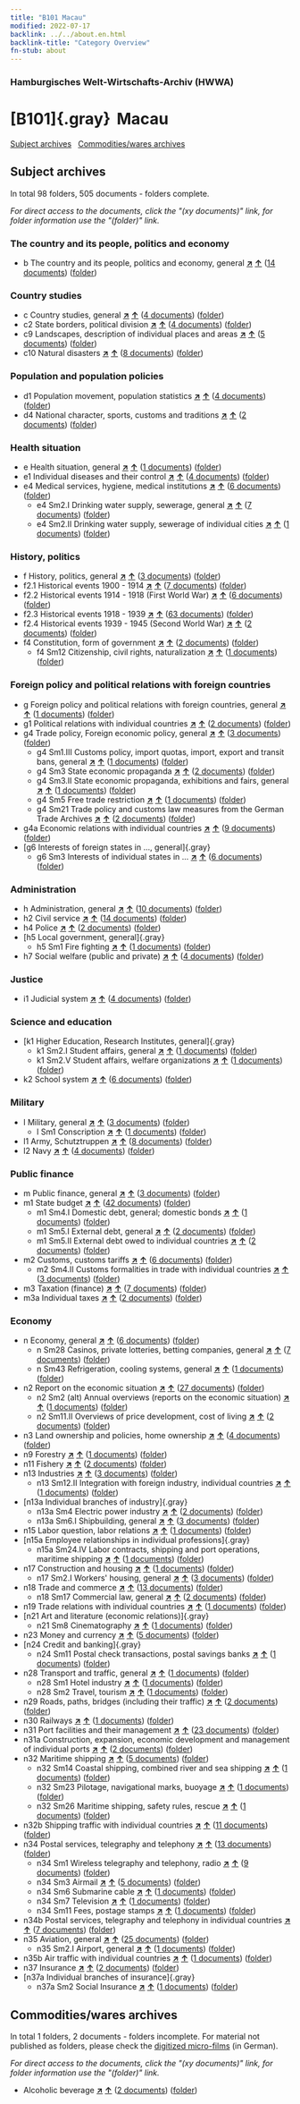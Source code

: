 ```yaml
---
title: "B101 Macau"
modified: 2022-07-17
backlink: ../../about.en.html
backlink-title: "Category Overview"
fn-stub: about
---
```


### Hamburgisches Welt-Wirtschafts-Archiv (HWWA)

# [B101]{.gray}&#8201; Macau&#160; 





[Subject archives](#subject-archives) &#160; [Commodities/wares archives](#commoditieswares-archive)




## Subject archives







In total 98 folders, 505 documents - folders complete.

_For direct access to the documents, click the "(xy documents)" link, for folder information use the "(folder)" link._



### The country and its people, politics and economy

- b The country and its people, politics and economy, general [**&nearr;**](../../../subject/i/144196/about.en.html "The country and its people, politics and economy, general (all over the world)") [**&uarr;**](../../../subject/about.en.html#b "Subject category system") (<a href="https://pm20.zbw.eu/iiifview/folder/sh/141267,144196" title="about: Macau : The country and its people, politics and economy, general" target="_blank">14 documents</a>) ([folder](../../../../folder/sh/1412xx/141267/1441xx/144196/about.en.html))

### Country studies

- c Country studies, general [**&nearr;**](../../../subject/i/144199/about.en.html "Country studies, general (all over the world)") [**&uarr;**](../../../subject/about.en.html#c "Subject category system") (<a href="https://pm20.zbw.eu/iiifview/folder/sh/141267,144199" title="about: Macau : Country studies, general" target="_blank">4 documents</a>) ([folder](../../../../folder/sh/1412xx/141267/1441xx/144199/about.en.html))
- c2 State borders, political division [**&nearr;**](../../../subject/i/144202/about.en.html "State borders, political division (all over the world)") [**&uarr;**](../../../subject/about.en.html#c2 "Subject category system") (<a href="https://pm20.zbw.eu/iiifview/folder/sh/141267,144202" title="about: Macau : State borders, political division" target="_blank">4 documents</a>) ([folder](../../../../folder/sh/1412xx/141267/1442xx/144202/about.en.html))
- c9 Landscapes, description of individual places and areas [**&nearr;**](../../../subject/i/144214/about.en.html "Landscapes, description of individual places and areas (all over the world)") [**&uarr;**](../../../subject/about.en.html#c9 "Subject category system") (<a href="https://pm20.zbw.eu/iiifview/folder/sh/141267,144214" title="about: Macau : Landscapes, description of individual places and areas" target="_blank">5 documents</a>) ([folder](../../../../folder/sh/1412xx/141267/1442xx/144214/about.en.html))
- c10 Natural disasters [**&nearr;**](../../../subject/i/144215/about.en.html "Natural disasters (all over the world)") [**&uarr;**](../../../subject/about.en.html#c10 "Subject category system") (<a href="https://pm20.zbw.eu/iiifview/folder/sh/141267,144215" title="about: Macau : Natural disasters" target="_blank">8 documents</a>) ([folder](../../../../folder/sh/1412xx/141267/1442xx/144215/about.en.html))

### Population and population policies

- d1 Population movement, population statistics [**&nearr;**](../../../subject/i/144222/about.en.html "Population movement, population statistics (all over the world)") [**&uarr;**](../../../subject/about.en.html#d1 "Subject category system") (<a href="https://pm20.zbw.eu/iiifview/folder/sh/141267,144222" title="about: Macau : Population movement, population statistics" target="_blank">4 documents</a>) ([folder](../../../../folder/sh/1412xx/141267/1442xx/144222/about.en.html))
- d4 National character, sports, customs and traditions [**&nearr;**](../../../subject/i/144228/about.en.html "National character, sports, customs and traditions (all over the world)") [**&uarr;**](../../../subject/about.en.html#d4 "Subject category system") (<a href="https://pm20.zbw.eu/iiifview/folder/sh/141267,144228" title="about: Macau : National character, sports, customs and traditions" target="_blank">2 documents</a>) ([folder](../../../../folder/sh/1412xx/141267/1442xx/144228/about.en.html))

### Health situation

- e Health situation, general [**&nearr;**](../../../subject/i/144264/about.en.html "Health situation, general (all over the world)") [**&uarr;**](../../../subject/about.en.html#e "Subject category system") (<a href="https://pm20.zbw.eu/iiifview/folder/sh/141267,144264" title="about: Macau : Health situation, general" target="_blank">1 documents</a>) ([folder](../../../../folder/sh/1412xx/141267/1442xx/144264/about.en.html))
- e1 Individual diseases and their control [**&nearr;**](../../../subject/i/144265/about.en.html "Individual diseases and their control (all over the world)") [**&uarr;**](../../../subject/about.en.html#e1 "Subject category system") (<a href="https://pm20.zbw.eu/iiifview/folder/sh/141267,144265" title="about: Macau : Individual diseases and their control" target="_blank">4 documents</a>) ([folder](../../../../folder/sh/1412xx/141267/1442xx/144265/about.en.html))
- e4 Medical services, hygiene, medical institutions [**&nearr;**](../../../subject/i/144266/about.en.html "Medical services, hygiene, medical institutions (all over the world)") [**&uarr;**](../../../subject/about.en.html#e4 "Subject category system") (<a href="https://pm20.zbw.eu/iiifview/folder/sh/141267,144266" title="about: Macau : Medical services, hygiene, medical institutions" target="_blank">6 documents</a>) ([folder](../../../../folder/sh/1412xx/141267/1442xx/144266/about.en.html))
  - e4 Sm2.I Drinking water supply, sewerage, general [**&nearr;**](../../../subject/i/144268/about.en.html "Drinking water supply, sewerage, general (all over the world)") [**&uarr;**](../../../subject/about.en.html#e4_Sm2.I "Subject category system") (<a href="https://pm20.zbw.eu/iiifview/folder/sh/141267,144268" title="about: Macau : Drinking water supply, sewerage, general" target="_blank">7 documents</a>) ([folder](../../../../folder/sh/1412xx/141267/1442xx/144268/about.en.html))
  - e4 Sm2.II Drinking water supply, sewerage of individual cities [**&nearr;**](../../../subject/i/144269/about.en.html "Drinking water supply, sewerage of individual cities (all over the world)") [**&uarr;**](../../../subject/about.en.html#e4_Sm2.II "Subject category system") (<a href="https://pm20.zbw.eu/iiifview/folder/sh/141267,144269" title="about: Macau : Drinking water supply, sewerage of individual cities" target="_blank">1 documents</a>) ([folder](../../../../folder/sh/1412xx/141267/1442xx/144269/about.en.html))

### History, politics

- f History, politics, general [**&nearr;**](../../../subject/i/144282/about.en.html "History, politics, general (all over the world)") [**&uarr;**](../../../subject/about.en.html#f "Subject category system") (<a href="https://pm20.zbw.eu/iiifview/folder/sh/141267,144282" title="about: Macau : History, politics, general" target="_blank">3 documents</a>) ([folder](../../../../folder/sh/1412xx/141267/1442xx/144282/about.en.html))
- f2.1 Historical events 1900 - 1914 [**&nearr;**](../../../subject/i/181392/about.en.html "Historical events 1900 - 1914 (all over the world)") [**&uarr;**](../../../subject/about.en.html#f2.1 "Subject category system") (<a href="https://pm20.zbw.eu/iiifview/folder/sh/141267,181392" title="about: Macau : Historical events 1900 - 1914" target="_blank">7 documents</a>) ([folder](../../../../folder/sh/1412xx/141267/1813xx/181392/about.en.html))
- f2.2 Historical events 1914 - 1918 (First World War) [**&nearr;**](../../../subject/i/181360/about.en.html "Historical events 1914 - 1918 (First World War) (all over the world)") [**&uarr;**](../../../subject/about.en.html#f2.2 "Subject category system") (<a href="https://pm20.zbw.eu/iiifview/folder/sh/141267,181360" title="about: Macau : Historical events 1914 - 1918 (First World War)" target="_blank">6 documents</a>) ([folder](../../../../folder/sh/1412xx/141267/1813xx/181360/about.en.html))
- f2.3 Historical events 1918 - 1939 [**&nearr;**](../../../subject/i/181391/about.en.html "Historical events 1918 - 1939 (all over the world)") [**&uarr;**](../../../subject/about.en.html#f2.3 "Subject category system") (<a href="https://pm20.zbw.eu/iiifview/folder/sh/141267,181391" title="about: Macau : Historical events 1918 - 1939" target="_blank">63 documents</a>) ([folder](../../../../folder/sh/1412xx/141267/1813xx/181391/about.en.html))
- f2.4 Historical events 1939 - 1945 (Second World War) [**&nearr;**](../../../subject/i/181361/about.en.html "Historical events 1939 - 1945 (Second World War) (all over the world)") [**&uarr;**](../../../subject/about.en.html#f2.4 "Subject category system") (<a href="https://pm20.zbw.eu/iiifview/folder/sh/141267,181361" title="about: Macau : Historical events 1939 - 1945 (Second World War)" target="_blank">2 documents</a>) ([folder](../../../../folder/sh/1412xx/141267/1813xx/181361/about.en.html))
- f4 Constitution, form of government [**&nearr;**](../../../subject/i/144355/about.en.html "Constitution, form of government (all over the world)") [**&uarr;**](../../../subject/about.en.html#f4 "Subject category system") (<a href="https://pm20.zbw.eu/iiifview/folder/sh/141267,144355" title="about: Macau : Constitution, form of government" target="_blank">2 documents</a>) ([folder](../../../../folder/sh/1412xx/141267/1443xx/144355/about.en.html))
  - f4 Sm12 Citizenship, civil rights, naturalization [**&nearr;**](../../../subject/i/144368/about.en.html "Citizenship, civil rights, naturalization (all over the world)") [**&uarr;**](../../../subject/about.en.html#f4_Sm12 "Subject category system") (<a href="https://pm20.zbw.eu/iiifview/folder/sh/141267,144368" title="about: Macau : Citizenship, civil rights, naturalization" target="_blank">1 documents</a>) ([folder](../../../../folder/sh/1412xx/141267/1443xx/144368/about.en.html))

### Foreign policy and political relations with foreign countries

- g Foreign policy and political relations with foreign countries, general [**&nearr;**](../../../subject/i/144451/about.en.html "Foreign policy and political relations with foreign countries, general (all over the world)") [**&uarr;**](../../../subject/about.en.html#g "Subject category system") (<a href="https://pm20.zbw.eu/iiifview/folder/sh/141267,144451" title="about: Macau : Foreign policy and political relations with foreign countries, general" target="_blank">1 documents</a>) ([folder](../../../../folder/sh/1412xx/141267/1444xx/144451/about.en.html))
- g1 Political relations with individual countries [**&nearr;**](../../../subject/i/144452/about.en.html "Political relations with individual countries (all over the world)") [**&uarr;**](../../../subject/about.en.html#g1 "Subject category system") (<a href="https://pm20.zbw.eu/iiifview/folder/sh/141267,144452" title="about: Macau : Political relations with individual countries" target="_blank">2 documents</a>) ([folder](../../../../folder/sh/1412xx/141267/1444xx/144452/about.en.html))
- g4 Trade policy, Foreign economic policy, general [**&nearr;**](../../../subject/i/144470/about.en.html "Trade policy, Foreign economic policy, general (all over the world)") [**&uarr;**](../../../subject/about.en.html#g4 "Subject category system") (<a href="https://pm20.zbw.eu/iiifview/folder/sh/141267,144470" title="about: Macau : Trade policy, Foreign economic policy, general" target="_blank">3 documents</a>) ([folder](../../../../folder/sh/1412xx/141267/1444xx/144470/about.en.html))
  - g4 Sm1.III Customs policy, import quotas, import, export and transit bans, general [**&nearr;**](../../../subject/i/144473/about.en.html "Customs policy, import quotas, import, export and transit bans, general (all over the world)") [**&uarr;**](../../../subject/about.en.html#g4_Sm1.III "Subject category system") (<a href="https://pm20.zbw.eu/iiifview/folder/sh/141267,144473" title="about: Macau : Customs policy, import quotas, import, export and transit bans, general" target="_blank">1 documents</a>) ([folder](../../../../folder/sh/1412xx/141267/1444xx/144473/about.en.html))
  - g4 Sm3 State economic propaganda [**&nearr;**](../../../subject/i/163381/about.en.html "State economic propaganda (all over the world)") [**&uarr;**](../../../subject/about.en.html#g4_Sm3 "Subject category system") (<a href="https://pm20.zbw.eu/iiifview/folder/sh/141267,163381" title="about: Macau : State economic propaganda" target="_blank">2 documents</a>) ([folder](../../../../folder/sh/1412xx/141267/1633xx/163381/about.en.html))
  - g4 Sm3.II State economic propaganda, exhibitions and fairs, general [**&nearr;**](../../../subject/i/144483/about.en.html "State economic propaganda, exhibitions and fairs, general (all over the world)") [**&uarr;**](../../../subject/about.en.html#g4_Sm3.II "Subject category system") (<a href="https://pm20.zbw.eu/iiifview/folder/sh/141267,144483" title="about: Macau : State economic propaganda, exhibitions and fairs, general" target="_blank">1 documents</a>) ([folder](../../../../folder/sh/1412xx/141267/1444xx/144483/about.en.html))
  - g4 Sm5 Free trade restriction [**&nearr;**](../../../subject/i/144486/about.en.html "Free trade restriction (all over the world)") [**&uarr;**](../../../subject/about.en.html#g4_Sm5 "Subject category system") (<a href="https://pm20.zbw.eu/iiifview/folder/sh/141267,144486" title="about: Macau : Free trade restriction" target="_blank">1 documents</a>) ([folder](../../../../folder/sh/1412xx/141267/1444xx/144486/about.en.html))
  - g4 Sm21 Trade policy and customs law measures from the German Trade Archives [**&nearr;**](../../../subject/i/144492/about.en.html "Trade policy and customs law measures from the German Trade Archives (all over the world)") [**&uarr;**](../../../subject/about.en.html#g4_Sm21 "Subject category system") (<a href="https://pm20.zbw.eu/iiifview/folder/sh/141267,144492" title="about: Macau : Trade policy and customs law measures from the German Trade Archives" target="_blank">2 documents</a>) ([folder](../../../../folder/sh/1412xx/141267/1444xx/144492/about.en.html))
- g4a Economic relations with individual countries [**&nearr;**](../../../subject/i/144531/about.en.html "Economic relations with individual countries (all over the world)") [**&uarr;**](../../../subject/about.en.html#g4a "Subject category system") (<a href="https://pm20.zbw.eu/iiifview/folder/sh/141267,144531" title="about: Macau : Economic relations with individual countries" target="_blank">9 documents</a>) ([folder](../../../../folder/sh/1412xx/141267/1445xx/144531/about.en.html))
- [g6 Interests of foreign states in ..., general]{.gray}
  - g6 Sm3 Interests of individual states in ... [**&nearr;**](../../../subject/i/144568/about.en.html "Interests of individual states in ... (all over the world)") [**&uarr;**](../../../subject/about.en.html#g6_Sm3 "Subject category system") (<a href="https://pm20.zbw.eu/iiifview/folder/sh/141267,144568" title="about: Macau : Interests of individual states in ..." target="_blank">6 documents</a>) ([folder](../../../../folder/sh/1412xx/141267/1445xx/144568/about.en.html))

### Administration

- h Administration, general [**&nearr;**](../../../subject/i/144659/about.en.html "Administration, general (all over the world)") [**&uarr;**](../../../subject/about.en.html#h "Subject category system") (<a href="https://pm20.zbw.eu/iiifview/folder/sh/141267,144659" title="about: Macau : Administration, general" target="_blank">10 documents</a>) ([folder](../../../../folder/sh/1412xx/141267/1446xx/144659/about.en.html))
- h2 Civil service [**&nearr;**](../../../subject/i/144661/about.en.html "Civil service (all over the world)") [**&uarr;**](../../../subject/about.en.html#h2 "Subject category system") (<a href="https://pm20.zbw.eu/iiifview/folder/sh/141267,144661" title="about: Macau : Civil service" target="_blank">14 documents</a>) ([folder](../../../../folder/sh/1412xx/141267/1446xx/144661/about.en.html))
- h4 Police [**&nearr;**](../../../subject/i/144666/about.en.html "Police (all over the world)") [**&uarr;**](../../../subject/about.en.html#h4 "Subject category system") (<a href="https://pm20.zbw.eu/iiifview/folder/sh/141267,144666" title="about: Macau : Police" target="_blank">2 documents</a>) ([folder](../../../../folder/sh/1412xx/141267/1446xx/144666/about.en.html))
- [h5 Local government, general]{.gray}
  - h5 Sm1 Fire fighting [**&nearr;**](../../../subject/i/144674/about.en.html "Fire fighting (all over the world)") [**&uarr;**](../../../subject/about.en.html#h5_Sm1 "Subject category system") (<a href="https://pm20.zbw.eu/iiifview/folder/sh/141267,144674" title="about: Macau : Fire fighting" target="_blank">1 documents</a>) ([folder](../../../../folder/sh/1412xx/141267/1446xx/144674/about.en.html))
- h7 Social welfare (public and private) [**&nearr;**](../../../subject/i/144677/about.en.html "Social welfare (public and private) (all over the world)") [**&uarr;**](../../../subject/about.en.html#h7 "Subject category system") (<a href="https://pm20.zbw.eu/iiifview/folder/sh/141267,144677" title="about: Macau : Social welfare (public and private)" target="_blank">4 documents</a>) ([folder](../../../../folder/sh/1412xx/141267/1446xx/144677/about.en.html))

### Justice

- i1 Judicial system [**&nearr;**](../../../subject/i/144695/about.en.html "Judicial system (all over the world)") [**&uarr;**](../../../subject/about.en.html#i1 "Subject category system") (<a href="https://pm20.zbw.eu/iiifview/folder/sh/141267,144695" title="about: Macau : Judicial system" target="_blank">4 documents</a>) ([folder](../../../../folder/sh/1412xx/141267/1446xx/144695/about.en.html))

### Science and education

- [k1 Higher Education, Research Institutes, general]{.gray}
  - k1 Sm2.I Student affairs, general [**&nearr;**](../../../subject/i/144716/about.en.html "Student affairs, general (all over the world)") [**&uarr;**](../../../subject/about.en.html#k1_Sm2.I "Subject category system") (<a href="https://pm20.zbw.eu/iiifview/folder/sh/141267,144716" title="about: Macau : Student affairs, general" target="_blank">1 documents</a>) ([folder](../../../../folder/sh/1412xx/141267/1447xx/144716/about.en.html))
  - k1 Sm2.V Student affairs, welfare organizations [**&nearr;**](../../../subject/i/144720/about.en.html "Student affairs, welfare organizations (all over the world)") [**&uarr;**](../../../subject/about.en.html#k1_Sm2.V "Subject category system") (<a href="https://pm20.zbw.eu/iiifview/folder/sh/141267,144720" title="about: Macau : Student affairs, welfare organizations" target="_blank">1 documents</a>) ([folder](../../../../folder/sh/1412xx/141267/1447xx/144720/about.en.html))
- k2 School system [**&nearr;**](../../../subject/i/144739/about.en.html "School system (all over the world)") [**&uarr;**](../../../subject/about.en.html#k2 "Subject category system") (<a href="https://pm20.zbw.eu/iiifview/folder/sh/141267,144739" title="about: Macau : School system" target="_blank">6 documents</a>) ([folder](../../../../folder/sh/1412xx/141267/1447xx/144739/about.en.html))

### Military

- l Military, general [**&nearr;**](../../../subject/i/144762/about.en.html "Military, general (all over the world)") [**&uarr;**](../../../subject/about.en.html#l "Subject category system") (<a href="https://pm20.zbw.eu/iiifview/folder/sh/141267,144762" title="about: Macau : Military, general" target="_blank">3 documents</a>) ([folder](../../../../folder/sh/1412xx/141267/1447xx/144762/about.en.html))
  - l Sm1 Conscription [**&nearr;**](../../../subject/i/144785/about.en.html "Conscription (all over the world)") [**&uarr;**](../../../subject/about.en.html#l_Sm1 "Subject category system") (<a href="https://pm20.zbw.eu/iiifview/folder/sh/141267,144785" title="about: Macau : Conscription" target="_blank">1 documents</a>) ([folder](../../../../folder/sh/1412xx/141267/1447xx/144785/about.en.html))
- l1 Army, Schutztruppen [**&nearr;**](../../../subject/i/144763/about.en.html "Army, Schutztruppen (all over the world)") [**&uarr;**](../../../subject/about.en.html#l1 "Subject category system") (<a href="https://pm20.zbw.eu/iiifview/folder/sh/141267,144763" title="about: Macau : Army, Schutztruppen" target="_blank">8 documents</a>) ([folder](../../../../folder/sh/1412xx/141267/1447xx/144763/about.en.html))
- l2 Navy [**&nearr;**](../../../subject/i/144768/about.en.html "Navy (all over the world)") [**&uarr;**](../../../subject/about.en.html#l2 "Subject category system") (<a href="https://pm20.zbw.eu/iiifview/folder/sh/141267,144768" title="about: Macau : Navy" target="_blank">4 documents</a>) ([folder](../../../../folder/sh/1412xx/141267/1447xx/144768/about.en.html))

### Public finance

- m Public finance, general [**&nearr;**](../../../subject/i/144809/about.en.html "Public finance, general (all over the world)") [**&uarr;**](../../../subject/about.en.html#m "Subject category system") (<a href="https://pm20.zbw.eu/iiifview/folder/sh/141267,144809" title="about: Macau : Public finance, general" target="_blank">3 documents</a>) ([folder](../../../../folder/sh/1412xx/141267/1448xx/144809/about.en.html))
- m1 State budget [**&nearr;**](../../../subject/i/144810/about.en.html "State budget (all over the world)") [**&uarr;**](../../../subject/about.en.html#m1 "Subject category system") (<a href="https://pm20.zbw.eu/iiifview/folder/sh/141267,144810" title="about: Macau : State budget" target="_blank">42 documents</a>) ([folder](../../../../folder/sh/1412xx/141267/1448xx/144810/about.en.html))
  - m1 Sm4.I Domestic debt, general; domestic bonds [**&nearr;**](../../../subject/i/144816/about.en.html "Domestic debt, general; domestic bonds (all over the world)") [**&uarr;**](../../../subject/about.en.html#m1_Sm4.I "Subject category system") (<a href="https://pm20.zbw.eu/iiifview/folder/sh/141267,144816" title="about: Macau : Domestic debt, general; domestic bonds" target="_blank">1 documents</a>) ([folder](../../../../folder/sh/1412xx/141267/1448xx/144816/about.en.html))
  - m1 Sm5.I External debt, general [**&nearr;**](../../../subject/i/144818/about.en.html "External debt, general (all over the world)") [**&uarr;**](../../../subject/about.en.html#m1_Sm5.I "Subject category system") (<a href="https://pm20.zbw.eu/iiifview/folder/sh/141267,144818" title="about: Macau : External debt, general" target="_blank">2 documents</a>) ([folder](../../../../folder/sh/1412xx/141267/1448xx/144818/about.en.html))
  - m1 Sm5.II External debt owed to individual countries [**&nearr;**](../../../subject/i/144819/about.en.html "External debt owed to individual countries (all over the world)") [**&uarr;**](../../../subject/about.en.html#m1_Sm5.II "Subject category system") (<a href="https://pm20.zbw.eu/iiifview/folder/sh/141267,144819" title="about: Macau : External debt owed to individual countries" target="_blank">2 documents</a>) ([folder](../../../../folder/sh/1412xx/141267/1448xx/144819/about.en.html))
- m2 Customs, customs tariffs [**&nearr;**](../../../subject/i/144850/about.en.html "Customs, customs tariffs (all over the world)") [**&uarr;**](../../../subject/about.en.html#m2 "Subject category system") (<a href="https://pm20.zbw.eu/iiifview/folder/sh/141267,144850" title="about: Macau : Customs, customs tariffs" target="_blank">6 documents</a>) ([folder](../../../../folder/sh/1412xx/141267/1448xx/144850/about.en.html))
  - m2 Sm4.II Customs formalities in trade with individual countries [**&nearr;**](../../../subject/i/144859/about.en.html "Customs formalities in trade with individual countries (all over the world)") [**&uarr;**](../../../subject/about.en.html#m2_Sm4.II "Subject category system") (<a href="https://pm20.zbw.eu/iiifview/folder/sh/141267,144859" title="about: Macau : Customs formalities in trade with individual countries" target="_blank">3 documents</a>) ([folder](../../../../folder/sh/1412xx/141267/1448xx/144859/about.en.html))
- m3 Taxation (finance) [**&nearr;**](../../../subject/i/144868/about.en.html "Taxation (finance) (all over the world)") [**&uarr;**](../../../subject/about.en.html#m3 "Subject category system") (<a href="https://pm20.zbw.eu/iiifview/folder/sh/141267,144868" title="about: Macau : Taxation (finance)" target="_blank">7 documents</a>) ([folder](../../../../folder/sh/1412xx/141267/1448xx/144868/about.en.html))
- m3a Individual taxes [**&nearr;**](../../../subject/i/144889/about.en.html "Individual taxes (all over the world)") [**&uarr;**](../../../subject/about.en.html#m3a "Subject category system") (<a href="https://pm20.zbw.eu/iiifview/folder/sh/141267,144889" title="about: Macau : Individual taxes" target="_blank">2 documents</a>) ([folder](../../../../folder/sh/1412xx/141267/1448xx/144889/about.en.html))

### Economy

- n Economy, general [**&nearr;**](../../../subject/i/144930/about.en.html "Economy, general (all over the world)") [**&uarr;**](../../../subject/about.en.html#n "Subject category system") (<a href="https://pm20.zbw.eu/iiifview/folder/sh/141267,144930" title="about: Macau : Economy, general" target="_blank">6 documents</a>) ([folder](../../../../folder/sh/1412xx/141267/1449xx/144930/about.en.html))
  - n Sm28 Casinos, private lotteries, betting companies, general [**&nearr;**](../../../subject/i/145824/about.en.html "Casinos, private lotteries, betting companies, general (all over the world)") [**&uarr;**](../../../subject/about.en.html#n_Sm28 "Subject category system") (<a href="https://pm20.zbw.eu/iiifview/folder/sh/141267,145824" title="about: Macau : Casinos, private lotteries, betting companies, general" target="_blank">7 documents</a>) ([folder](../../../../folder/sh/1412xx/141267/1458xx/145824/about.en.html))
  - n Sm43 Refrigeration, cooling systems, general [**&nearr;**](../../../subject/i/145847/about.en.html "Refrigeration, cooling systems, general (all over the world)") [**&uarr;**](../../../subject/about.en.html#n_Sm43 "Subject category system") (<a href="https://pm20.zbw.eu/iiifview/folder/sh/141267,145847" title="about: Macau : Refrigeration, cooling systems, general" target="_blank">1 documents</a>) ([folder](../../../../folder/sh/1412xx/141267/1458xx/145847/about.en.html))
- n2 Report on the economic situation [**&nearr;**](../../../subject/i/144972/about.en.html "Report on the economic situation (all over the world)") [**&uarr;**](../../../subject/about.en.html#n2 "Subject category system") (<a href="https://pm20.zbw.eu/iiifview/folder/sh/141267,144972" title="about: Macau : Report on the economic situation" target="_blank">27 documents</a>) ([folder](../../../../folder/sh/1412xx/141267/1449xx/144972/about.en.html))
  - n2 Sm2 (alt) Annual overviews (reports on the economic situation) [**&nearr;**](../../../subject/i/144974/about.en.html "Annual overviews (reports on the economic situation) (all over the world)") [**&uarr;**](../../../subject/about.en.html#n2_Sm2_(alt) "Subject category system") (<a href="https://pm20.zbw.eu/iiifview/folder/sh/141267,144974" title="about: Macau : Annual overviews (reports on the economic situation)" target="_blank">1 documents</a>) ([folder](../../../../folder/sh/1412xx/141267/1449xx/144974/about.en.html))
  - n2 Sm11.II Overviews of price development, cost of living [**&nearr;**](../../../subject/i/145003/about.en.html "Overviews of price development, cost of living (all over the world)") [**&uarr;**](../../../subject/about.en.html#n2_Sm11.II "Subject category system") (<a href="https://pm20.zbw.eu/iiifview/folder/sh/141267,145003" title="about: Macau : Overviews of price development, cost of living" target="_blank">2 documents</a>) ([folder](../../../../folder/sh/1412xx/141267/1450xx/145003/about.en.html))
- n3 Land ownership and policies, home ownership [**&nearr;**](../../../subject/i/145027/about.en.html "Land ownership and policies, home ownership (all over the world)") [**&uarr;**](../../../subject/about.en.html#n3 "Subject category system") (<a href="https://pm20.zbw.eu/iiifview/folder/sh/141267,145027" title="about: Macau : Land ownership and policies, home ownership" target="_blank">4 documents</a>) ([folder](../../../../folder/sh/1412xx/141267/1450xx/145027/about.en.html))
- n9 Forestry [**&nearr;**](../../../subject/i/145074/about.en.html "Forestry (all over the world)") [**&uarr;**](../../../subject/about.en.html#n9 "Subject category system") (<a href="https://pm20.zbw.eu/iiifview/folder/sh/141267,145074" title="about: Macau : Forestry" target="_blank">1 documents</a>) ([folder](../../../../folder/sh/1412xx/141267/1450xx/145074/about.en.html))
- n11 Fishery [**&nearr;**](../../../subject/i/145076/about.en.html "Fishery (all over the world)") [**&uarr;**](../../../subject/about.en.html#n11 "Subject category system") (<a href="https://pm20.zbw.eu/iiifview/folder/sh/141267,145076" title="about: Macau : Fishery" target="_blank">2 documents</a>) ([folder](../../../../folder/sh/1412xx/141267/1450xx/145076/about.en.html))
- n13 Industries [**&nearr;**](../../../subject/i/145098/about.en.html "Industries (all over the world)") [**&uarr;**](../../../subject/about.en.html#n13 "Subject category system") (<a href="https://pm20.zbw.eu/iiifview/folder/sh/141267,145098" title="about: Macau : Industries" target="_blank">3 documents</a>) ([folder](../../../../folder/sh/1412xx/141267/1450xx/145098/about.en.html))
  - n13 Sm12.II Integration with foreign industry, individual countries [**&nearr;**](../../../subject/i/145112/about.en.html "Integration with foreign industry, individual countries (all over the world)") [**&uarr;**](../../../subject/about.en.html#n13_Sm12.II "Subject category system") (<a href="https://pm20.zbw.eu/iiifview/folder/sh/141267,145112" title="about: Macau : Integration with foreign industry, individual countries" target="_blank">1 documents</a>) ([folder](../../../../folder/sh/1412xx/141267/1451xx/145112/about.en.html))
- [n13a Individual branches of industry]{.gray}
  - n13a Sm4 Electric power industry [**&nearr;**](../../../subject/i/145120/about.en.html "Electric power industry (all over the world)") [**&uarr;**](../../../subject/about.en.html#n13a_Sm4 "Subject category system") (<a href="https://pm20.zbw.eu/iiifview/folder/sh/141267,145120" title="about: Macau : Electric power industry" target="_blank">2 documents</a>) ([folder](../../../../folder/sh/1412xx/141267/1451xx/145120/about.en.html))
  - n13a Sm6.I Shipbuilding, general [**&nearr;**](../../../subject/i/145122/about.en.html "Shipbuilding, general (all over the world)") [**&uarr;**](../../../subject/about.en.html#n13a_Sm6.I "Subject category system") (<a href="https://pm20.zbw.eu/iiifview/folder/sh/141267,145122" title="about: Macau : Shipbuilding, general" target="_blank">3 documents</a>) ([folder](../../../../folder/sh/1412xx/141267/1451xx/145122/about.en.html))
- n15 Labor question, labor relations [**&nearr;**](../../../subject/i/145155/about.en.html "Labor question, labor relations (all over the world)") [**&uarr;**](../../../subject/about.en.html#n15 "Subject category system") (<a href="https://pm20.zbw.eu/iiifview/folder/sh/141267,145155" title="about: Macau : Labor question, labor relations" target="_blank">1 documents</a>) ([folder](../../../../folder/sh/1412xx/141267/1451xx/145155/about.en.html))
- [n15a Employee relationships in individual professions]{.gray}
  - n15a Sm24.IV Labor contracts, shipping and port operations, maritime shipping [**&nearr;**](../../../subject/i/145230/about.en.html "Labor contracts, shipping and port operations, maritime shipping (all over the world)") [**&uarr;**](../../../subject/about.en.html#n15a_Sm24.IV "Subject category system") (<a href="https://pm20.zbw.eu/iiifview/folder/sh/141267,145230" title="about: Macau : Labor contracts, shipping and port operations, maritime shipping" target="_blank">1 documents</a>) ([folder](../../../../folder/sh/1412xx/141267/1452xx/145230/about.en.html))
- n17 Construction and housing [**&nearr;**](../../../subject/i/145250/about.en.html "Construction and housing (all over the world)") [**&uarr;**](../../../subject/about.en.html#n17 "Subject category system") (<a href="https://pm20.zbw.eu/iiifview/folder/sh/141267,145250" title="about: Macau : Construction and housing" target="_blank">1 documents</a>) ([folder](../../../../folder/sh/1412xx/141267/1452xx/145250/about.en.html))
  - n17 Sm2.I Workers' housing, general [**&nearr;**](../../../subject/i/145254/about.en.html "Workers' housing, general (all over the world)") [**&uarr;**](../../../subject/about.en.html#n17_Sm2.I "Subject category system") (<a href="https://pm20.zbw.eu/iiifview/folder/sh/141267,145254" title="about: Macau : Workers' housing, general" target="_blank">3 documents</a>) ([folder](../../../../folder/sh/1412xx/141267/1452xx/145254/about.en.html))
- n18 Trade and commerce [**&nearr;**](../../../subject/i/145262/about.en.html "Trade and commerce (all over the world)") [**&uarr;**](../../../subject/about.en.html#n18 "Subject category system") (<a href="https://pm20.zbw.eu/iiifview/folder/sh/141267,145262" title="about: Macau : Trade and commerce" target="_blank">13 documents</a>) ([folder](../../../../folder/sh/1412xx/141267/1452xx/145262/about.en.html))
  - n18 Sm17 Commercial law, general [**&nearr;**](../../../subject/i/145278/about.en.html "Commercial law, general (all over the world)") [**&uarr;**](../../../subject/about.en.html#n18_Sm17 "Subject category system") (<a href="https://pm20.zbw.eu/iiifview/folder/sh/141267,145278" title="about: Macau : Commercial law, general" target="_blank">2 documents</a>) ([folder](../../../../folder/sh/1412xx/141267/1452xx/145278/about.en.html))
- n19 Trade relations with individual countries [**&nearr;**](../../../subject/i/145289/about.en.html "Trade relations with individual countries (all over the world)") [**&uarr;**](../../../subject/about.en.html#n19 "Subject category system") (<a href="https://pm20.zbw.eu/iiifview/folder/sh/141267,145289" title="about: Macau : Trade relations with individual countries" target="_blank">1 documents</a>) ([folder](../../../../folder/sh/1412xx/141267/1452xx/145289/about.en.html))
- [n21 Art and literature (economic relations)]{.gray}
  - n21 Sm8 Cinematography [**&nearr;**](../../../subject/i/145302/about.en.html "Cinematography (all over the world)") [**&uarr;**](../../../subject/about.en.html#n21_Sm8 "Subject category system") (<a href="https://pm20.zbw.eu/iiifview/folder/sh/141267,145302" title="about: Macau : Cinematography" target="_blank">1 documents</a>) ([folder](../../../../folder/sh/1412xx/141267/1453xx/145302/about.en.html))
- n23 Money and currency [**&nearr;**](../../../subject/i/145305/about.en.html "Money and currency (all over the world)") [**&uarr;**](../../../subject/about.en.html#n23 "Subject category system") (<a href="https://pm20.zbw.eu/iiifview/folder/sh/141267,145305" title="about: Macau : Money and currency" target="_blank">5 documents</a>) ([folder](../../../../folder/sh/1412xx/141267/1453xx/145305/about.en.html))
- [n24 Credit and banking]{.gray}
  - n24 Sm11 Postal check transactions, postal savings banks [**&nearr;**](../../../subject/i/161744/about.en.html "Postal check transactions, postal savings banks (all over the world)") [**&uarr;**](../../../subject/about.en.html#n24_Sm11 "Subject category system") (<a href="https://pm20.zbw.eu/iiifview/folder/sh/141267,161744" title="about: Macau : Postal check transactions, postal savings banks" target="_blank">1 documents</a>) ([folder](../../../../folder/sh/1412xx/141267/1617xx/161744/about.en.html))
- n28 Transport and traffic, general [**&nearr;**](../../../subject/i/145509/about.en.html "Transport and traffic, general (all over the world)") [**&uarr;**](../../../subject/about.en.html#n28 "Subject category system") (<a href="https://pm20.zbw.eu/iiifview/folder/sh/141267,145509" title="about: Macau : Transport and traffic, general" target="_blank">1 documents</a>) ([folder](../../../../folder/sh/1412xx/141267/1455xx/145509/about.en.html))
  - n28 Sm1 Hotel industry [**&nearr;**](../../../subject/i/145510/about.en.html "Hotel industry (all over the world)") [**&uarr;**](../../../subject/about.en.html#n28_Sm1 "Subject category system") (<a href="https://pm20.zbw.eu/iiifview/folder/sh/141267,145510" title="about: Macau : Hotel industry" target="_blank">1 documents</a>) ([folder](../../../../folder/sh/1412xx/141267/1455xx/145510/about.en.html))
  - n28 Sm2 Travel, tourism [**&nearr;**](../../../subject/i/161625/about.en.html "Travel, tourism (all over the world)") [**&uarr;**](../../../subject/about.en.html#n28_Sm2 "Subject category system") (<a href="https://pm20.zbw.eu/iiifview/folder/sh/141267,161625" title="about: Macau : Travel, tourism" target="_blank">1 documents</a>) ([folder](../../../../folder/sh/1412xx/141267/1616xx/161625/about.en.html))
- n29 Roads, paths, bridges (including their traffic) [**&nearr;**](../../../subject/i/145524/about.en.html "Roads, paths, bridges (including their traffic) (all over the world)") [**&uarr;**](../../../subject/about.en.html#n29 "Subject category system") (<a href="https://pm20.zbw.eu/iiifview/folder/sh/141267,145524" title="about: Macau : Roads, paths, bridges (including their traffic)" target="_blank">2 documents</a>) ([folder](../../../../folder/sh/1412xx/141267/1455xx/145524/about.en.html))
- n30 Railways [**&nearr;**](../../../subject/i/145531/about.en.html "Railways (all over the world)") [**&uarr;**](../../../subject/about.en.html#n30 "Subject category system") (<a href="https://pm20.zbw.eu/iiifview/folder/sh/141267,145531" title="about: Macau : Railways" target="_blank">1 documents</a>) ([folder](../../../../folder/sh/1412xx/141267/1455xx/145531/about.en.html))
- n31 Port facilities and their management [**&nearr;**](../../../subject/i/145563/about.en.html "Port facilities and their management (all over the world)") [**&uarr;**](../../../subject/about.en.html#n31 "Subject category system") (<a href="https://pm20.zbw.eu/iiifview/folder/sh/141267,145563" title="about: Macau : Port facilities and their management" target="_blank">23 documents</a>) ([folder](../../../../folder/sh/1412xx/141267/1455xx/145563/about.en.html))
- n31a Construction, expansion, economic development and management of individual ports [**&nearr;**](../../../subject/i/145565/about.en.html "Construction, expansion, economic development and management of individual ports (all over the world)") [**&uarr;**](../../../subject/about.en.html#n31a "Subject category system") (<a href="https://pm20.zbw.eu/iiifview/folder/sh/141267,145565" title="about: Macau : Construction, expansion, economic development and management of individual ports" target="_blank">2 documents</a>) ([folder](../../../../folder/sh/1412xx/141267/1455xx/145565/about.en.html))
- n32 Maritime shipping [**&nearr;**](../../../subject/i/145567/about.en.html "Maritime shipping (all over the world)") [**&uarr;**](../../../subject/about.en.html#n32 "Subject category system") (<a href="https://pm20.zbw.eu/iiifview/folder/sh/141267,145567" title="about: Macau : Maritime shipping" target="_blank">5 documents</a>) ([folder](../../../../folder/sh/1412xx/141267/1455xx/145567/about.en.html))
  - n32 Sm14 Coastal shipping, combined river and sea shipping [**&nearr;**](../../../subject/i/145585/about.en.html "Coastal shipping, combined river and sea shipping (all over the world)") [**&uarr;**](../../../subject/about.en.html#n32_Sm14 "Subject category system") (<a href="https://pm20.zbw.eu/iiifview/folder/sh/141267,145585" title="about: Macau : Coastal shipping, combined river and sea shipping" target="_blank">1 documents</a>) ([folder](../../../../folder/sh/1412xx/141267/1455xx/145585/about.en.html))
  - n32 Sm23 Pilotage, navigational marks, buoyage [**&nearr;**](../../../subject/i/145596/about.en.html "Pilotage, navigational marks, buoyage (all over the world)") [**&uarr;**](../../../subject/about.en.html#n32_Sm23 "Subject category system") (<a href="https://pm20.zbw.eu/iiifview/folder/sh/141267,145596" title="about: Macau : Pilotage, navigational marks, buoyage" target="_blank">1 documents</a>) ([folder](../../../../folder/sh/1412xx/141267/1455xx/145596/about.en.html))
  - n32 Sm26 Maritime shipping, safety rules, rescue [**&nearr;**](../../../subject/i/145599/about.en.html "Maritime shipping, safety rules, rescue (all over the world)") [**&uarr;**](../../../subject/about.en.html#n32_Sm26 "Subject category system") (<a href="https://pm20.zbw.eu/iiifview/folder/sh/141267,145599" title="about: Macau : Maritime shipping, safety rules, rescue" target="_blank">1 documents</a>) ([folder](../../../../folder/sh/1412xx/141267/1455xx/145599/about.en.html))
- n32b Shipping traffic with individual countries [**&nearr;**](../../../subject/i/145645/about.en.html "Shipping traffic with individual countries (all over the world)") [**&uarr;**](../../../subject/about.en.html#n32b "Subject category system") (<a href="https://pm20.zbw.eu/iiifview/folder/sh/141267,145645" title="about: Macau : Shipping traffic with individual countries" target="_blank">11 documents</a>) ([folder](../../../../folder/sh/1412xx/141267/1456xx/145645/about.en.html))
- n34 Postal services, telegraphy and telephony [**&nearr;**](../../../subject/i/145662/about.en.html "Postal services, telegraphy and telephony (all over the world)") [**&uarr;**](../../../subject/about.en.html#n34 "Subject category system") (<a href="https://pm20.zbw.eu/iiifview/folder/sh/141267,145662" title="about: Macau : Postal services, telegraphy and telephony" target="_blank">13 documents</a>) ([folder](../../../../folder/sh/1412xx/141267/1456xx/145662/about.en.html))
  - n34 Sm1 Wireless telegraphy and telephony, radio [**&nearr;**](../../../subject/i/145663/about.en.html "Wireless telegraphy and telephony, radio (all over the world)") [**&uarr;**](../../../subject/about.en.html#n34_Sm1 "Subject category system") (<a href="https://pm20.zbw.eu/iiifview/folder/sh/141267,145663" title="about: Macau : Wireless telegraphy and telephony, radio" target="_blank">9 documents</a>) ([folder](../../../../folder/sh/1412xx/141267/1456xx/145663/about.en.html))
  - n34 Sm3 Airmail [**&nearr;**](../../../subject/i/145665/about.en.html "Airmail (all over the world)") [**&uarr;**](../../../subject/about.en.html#n34_Sm3 "Subject category system") (<a href="https://pm20.zbw.eu/iiifview/folder/sh/141267,145665" title="about: Macau : Airmail" target="_blank">5 documents</a>) ([folder](../../../../folder/sh/1412xx/141267/1456xx/145665/about.en.html))
  - n34 Sm6 Submarine cable [**&nearr;**](../../../subject/i/145668/about.en.html "Submarine cable (all over the world)") [**&uarr;**](../../../subject/about.en.html#n34_Sm6 "Subject category system") (<a href="https://pm20.zbw.eu/iiifview/folder/sh/141267,145668" title="about: Macau : Submarine cable" target="_blank">1 documents</a>) ([folder](../../../../folder/sh/1412xx/141267/1456xx/145668/about.en.html))
  - n34 Sm7 Television [**&nearr;**](../../../subject/i/145669/about.en.html "Television (all over the world)") [**&uarr;**](../../../subject/about.en.html#n34_Sm7 "Subject category system") (<a href="https://pm20.zbw.eu/iiifview/folder/sh/141267,145669" title="about: Macau : Television" target="_blank">1 documents</a>) ([folder](../../../../folder/sh/1412xx/141267/1456xx/145669/about.en.html))
  - n34 Sm11 Fees, postage stamps [**&nearr;**](../../../subject/i/145674/about.en.html "Fees, postage stamps (all over the world)") [**&uarr;**](../../../subject/about.en.html#n34_Sm11 "Subject category system") (<a href="https://pm20.zbw.eu/iiifview/folder/sh/141267,145674" title="about: Macau : Fees, postage stamps" target="_blank">1 documents</a>) ([folder](../../../../folder/sh/1412xx/141267/1456xx/145674/about.en.html))
- n34b Postal services, telegraphy and telephony in individual countries [**&nearr;**](../../../subject/i/145680/about.en.html "Postal services, telegraphy and telephony in individual countries (all over the world)") [**&uarr;**](../../../subject/about.en.html#n34b "Subject category system") (<a href="https://pm20.zbw.eu/iiifview/folder/sh/141267,145680" title="about: Macau : Postal services, telegraphy and telephony in individual countries" target="_blank">7 documents</a>) ([folder](../../../../folder/sh/1412xx/141267/1456xx/145680/about.en.html))
- n35 Aviation, general [**&nearr;**](../../../subject/i/145681/about.en.html "Aviation, general (all over the world)") [**&uarr;**](../../../subject/about.en.html#n35 "Subject category system") (<a href="https://pm20.zbw.eu/iiifview/folder/sh/141267,145681" title="about: Macau : Aviation, general" target="_blank">25 documents</a>) ([folder](../../../../folder/sh/1412xx/141267/1456xx/145681/about.en.html))
  - n35 Sm2.I Airport, general [**&nearr;**](../../../subject/i/145683/about.en.html "Airport, general (all over the world)") [**&uarr;**](../../../subject/about.en.html#n35_Sm2.I "Subject category system") (<a href="https://pm20.zbw.eu/iiifview/folder/sh/141267,145683" title="about: Macau : Airport, general" target="_blank">1 documents</a>) ([folder](../../../../folder/sh/1412xx/141267/1456xx/145683/about.en.html))
- n35b Air traffic with individual countries [**&nearr;**](../../../subject/i/145706/about.en.html "Air traffic with individual countries (all over the world)") [**&uarr;**](../../../subject/about.en.html#n35b "Subject category system") (<a href="https://pm20.zbw.eu/iiifview/folder/sh/141267,145706" title="about: Macau : Air traffic with individual countries" target="_blank">1 documents</a>) ([folder](../../../../folder/sh/1412xx/141267/1457xx/145706/about.en.html))
- n37 Insurance [**&nearr;**](../../../subject/i/145723/about.en.html "Insurance (all over the world)") [**&uarr;**](../../../subject/about.en.html#n37 "Subject category system") (<a href="https://pm20.zbw.eu/iiifview/folder/sh/141267,145723" title="about: Macau : Insurance" target="_blank">2 documents</a>) ([folder](../../../../folder/sh/1412xx/141267/1457xx/145723/about.en.html))
- [n37a Individual branches of insurance]{.gray}
  - n37a Sm2 Social Insurance [**&nearr;**](../../../subject/i/160748/about.en.html "Social Insurance (all over the world)") [**&uarr;**](../../../subject/about.en.html#n37a_Sm2 "Subject category system") (<a href="https://pm20.zbw.eu/iiifview/folder/sh/141267,160748" title="about: Macau : Social Insurance" target="_blank">1 documents</a>) ([folder](../../../../folder/sh/1412xx/141267/1607xx/160748/about.en.html))







## Commodities/wares archives









In total 1 folders, 2 documents - folders incomplete.
For material not published as folders, please check the [digitized micro-films](/film/h1_wa.de.html) (in German).

_For direct access to the documents, click the "(xy documents)" link, for folder information use the "(folder)" link._


- Alcoholic beverage [**&nearr;**](../../../ware/i/141966/about.en.html "Alcoholic beverage (xXX all over the world)") [**&uarr;**](../../../ware/about.en.html#PID20.02-Sp "Ware category system") (<a href="https://pm20.zbw.eu/iiifview/folder/wa/141966,141267" title="about: Alcoholic beverage : Macau" target="_blank">2 documents</a>) ([folder](../../../../folder/wa/1419xx/141966/1412xx/141267/about.en.html))




